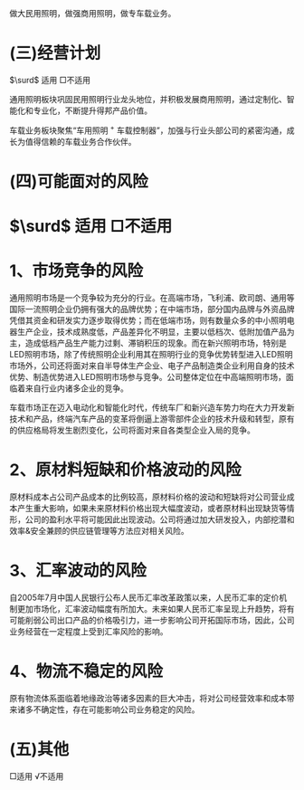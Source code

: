 做大民用照明，做强商用照明，做专车载业务。

# (三)经营计划

$\surd$ 适用 □不适用

通用照明板块巩固民用照明行业龙头地位，并积极发展商用照明，通过定制化、智能化和专业化，不断提升得邦产品价值。

车载业务板块聚焦“车用照明 $^ +$ 车载控制器”，加强与行业头部公司的紧密沟通，成长为值得信赖的车载业务合作伙伴。

# (四)可能面对的风险

# $\surd$ 适用 □不适用

# 1、市场竞争的风险

通用照明市场是一个竞争较为充分的行业。在高端市场，飞利浦、欧司朗、通用等国际一流照明企业仍拥有强大的品牌优势；在中端市场，部分国内品牌与外资品牌凭借其资金和研发实力逐步取得优势；而在低端市场，则有数量众多的中小照明电器生产企业，技术成熟度低，产品差异化不明显，主要以低档次、低附加值产品为主，造成低档产品生产能力过剩、滞销积压的现象。而在新兴照明市场，特别是 LED照明市场，除了传统照明企业利用其在照明行业的竞争优势转型进入LED照明市场外，公司还将面对来自半导体生产企业、电子产品制造类企业利用自身的技术优势、制造优势进入LED照明市场参与竞争。公司整体定位在中高端照明市场，面临着来自行业内诸多企业的竞争。

车载市场正在迈入电动化和智能化时代，传统车厂和新兴造车势力均在大力开发新技术和产品，终端汽车产品的变革将倒逼上游零部件企业的技术升级和转型，原有的供应格局将发生剧烈变化，公司将面对来自各类型企业入局的竞争。

# 2、原材料短缺和价格波动的风险

原材料成本占公司产品成本的比例较高，原材料价格的波动和短缺将对公司营业成本产生重大影响，如果未来原材料价格出现大幅度波动，或者原材料出现缺货等情形，公司的盈利水平将可能因此出现波动。公司将通过加大研发投入，内部挖潜和效率&安全兼顾的供应链管理等方法应对相关风险。

# 3、汇率波动的风险

自2005年7月中国人民银行公布人民币汇率改革政策以来，人民币汇率的定价机制更加市场化，汇率波动幅度有所加大。未来如果人民币汇率呈现上升趋势，将有可能削弱公司出口产品的价格吸引力，进一步影响公司开拓国际市场，因此，公司业务经营在一定程度上受到汇率风险的影响。

# 4、物流不稳定的风险

原有物流体系面临着地缘政治等诸多因素的巨大冲击，将对公司经营效率和成本带来诸多不确定性，存在可能影响公司业务稳定的风险。

# (五)其他

□适用 √不适用